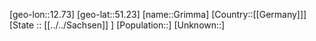 ﻿---
location: [51.23,12.73]
type: City
tags:
- geo/City


SpocWebEntityId: 30580
isDeleted: false
confidential: public

---
[geo-lon::12.73]
[geo-lat::51.23]
[name::Grimma]
[Country::[[Germany]]]
[State :: [[../../Sachsen]] ]
[Population::]
[Unknown::]

